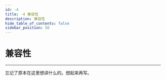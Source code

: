 ```yaml
---
id: -4
title: -4 兼容性
description: 兼容性
hide_table_of_contents: false
sidebar_position: 50
---
```


# 兼容性

---

忘记了原本在这里想讲什么的。想起来再写。
